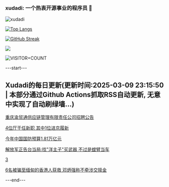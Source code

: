 ### xudadi: 一个热衷开源事业的程序员 👋

![xudadi](https://github-readme-stats-git-masterorgs-github-readme-stats-team.vercel.app/api?username=xudadi)

[![Top Langs](https://github-readme-stats.vercel.app/api/top-langs/?username=xudadi)](https://github.com/anuraghazra/github-readme-stats)

[![GitHub Streak](https://streak-stats.demolab.com?user=xudadi&locale=zh_Hans)](https://git.io/streak-stats)

![](https://raw.githubusercontent.com/xudadi/xudadi/main/assets/github-contribution-grid-snake.svg)

![VISITOR+COUNT](https://komarev.com/ghpvc/?username=xudadi&label=VISITOR+COUNT)


---start---

## Xudadi的每日更新(更新时间:2025-03-09 23:15:50 | 本部分通过Github Actions抓取RSS自动更新, 无意中实现了自动刷绿墙...)

[重庆渝贸通供应链管理有限责任公司招聘公告](https://www.gongkaoleida.com/article/2314030)

[4位厅干任新职 其中1位进京履新](https://m.163.com/news/article/JQ79RFNF0001899O.html)

[今年中国国防预算1.81万亿元](https://m.163.com/news/article/JQ75TN9Q000189PS.html)

[解放军正告台当局:找"洋主子"买武器 不过是螳臂当车](https://m.163.com/news/article/JQ76B8M3000189PS.html)

[3](https://m.163.com/touch/news/sub/domestic)

[6名被骗至缅甸的香港人获救 邓炳强称不牵涉交赎金](https://m.163.com/news/article/JQ73M2RE05129QAF.html)

---end---
